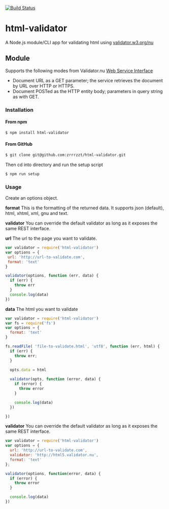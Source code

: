 [![Build Status](https://travis-ci.org/zrrrzzt/html-validator.svg?branch=master)](https://travis-ci.org/zrrrzzt/html-validator)
# html-validator

A Node.js module/CLI app for validating html using [validator.w3.org/nu](http://validator.w3.org/nu/)

## Module
Supports the following modes from Validator.nu [Web Service Interface](http://wiki.whatwg.org/wiki/Validator.nu_Web_Service_Interface)
- Document URL as a GET parameter; the service retrieves the document by URL over HTTP or HTTPS.
- Document POSTed as the HTTP entity body; parameters in query string as with GET.

### Installation

#### From npm

```sh
$ npm install html-validator
```

#### From GitHub

```sh
$ git clone git@github.com:zrrrzzt/html-validator.git
```

Then cd into directory and run the setup script

```sh
$ npm run setup
```

### Usage

Create an options object.

**format** This is the formatting of the returned data. It supports json (default), html, xhtml, xml, gnu and text.

**validator** You can override the default validator as long as it exposes the same REST interface.

**url** The url to the page you want to validate.

```javascript
var validator = require('html-validator')
var options = {
 url: 'http://url-to-validate.com',
 format: 'text'
}

validator(options, function (err, data) {
  if (err) {
    throw err
  }
  console.log(data)
})

```

**data** The html you want to validate

```javascript
var validator = require('html-validator')
var fs = require('fs')
var options = {
  format: 'text'
}

fs.readFile( 'file-to-validate.html', 'utf8', function (err, html) {
  if (err) {
    throw err;
  }
  
  opts.data = html

  validator(opts, function (error, data) {
    if (error) {
      throw error
    }

    console.log(data)
  })

})
```

**validator** You can override the default validator as long as it exposes the same REST interface.

```javascript
var validator = require('html-validator')
var options = {
  url: 'http://url-to-validate.com',
  validator: 'http://html5.validator.nu',
  format: 'text'
};

validator(options, function(error, data) {
  if (error) {
    throw error
  }

  console.log(data)
})

```
